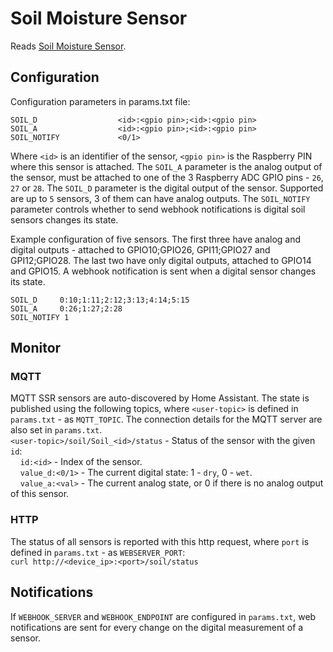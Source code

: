 # Soil Moisture Sensor

Reads [Soil Moisture Sensor](../../../../docs/Soil_moisture_sensor_module_EN.pdf).

## Configuration
Configuration parameters in params.txt file:
```
SOIL_D		            <id>:<gpio pin>;<id>:<gpio pin>
SOIL_A		            <id>:<gpio pin>;<id>:<gpio pin>
SOIL_NOTIFY             <0/1>
```
Where `<id>` is an identifier of the sensor, `<gpio pin>` is the Raspberry PIN where this sensor is attached. The `SOIL_A` parameter is the analog output of the sensor, must be attached to one of the 3 Raspberry ADC GPIO pins - `26`, `27` or `28`. The `SOIL_D` parameter is the digital output of the sensor. Supported are up to `5` sensors, 3 of them can have analog outputs. The `SOIL_NOTIFY` parameter controls whether to send webhook notifications is digital soil sensors changes its state.

Example configuration of five sensors. The first three have analog and digital outputs - attached to GPIO10;GPIO26, GPI11;GPIO27 and GPI12;GPIO28. The last two have only digital outputs, attached to GPIO14 and GPIO15. A webhook notification is sent when a digital sensor changes its state.
```
SOIL_D     0:10;1:11;2:12;3:13;4:14;5:15
SOIL_A     0:26;1:27;2:28
SOIL_NOTIFY 1
```

## Monitor
### MQTT
MQTT SSR sensors are auto-discovered by Home Assistant. The state is published using the following topics, where `<user-topic>` is defined in `params.txt` - as `MQTT_TOPIC`. The connection details for the MQTT server are also set in `params.txt`.  
`<user-topic>/soil/Soil_<id>/status` - Status of the sensor with the given `id`:  
&nbsp;&nbsp;&nbsp;&nbsp;`id:<id>`       - Index of the sensor.  
&nbsp;&nbsp;&nbsp;&nbsp;`value_d:<0/1>` - The current digital state: 1 - `dry`, 0 - `wet`.  
&nbsp;&nbsp;&nbsp;&nbsp;`value_a:<val>` - The current analog state, or 0 if there is no analog output of this sensor.

### HTTP
The status of all sensors is reported with this http request, where `port` is defined in `params.txt` - as `WEBSERVER_PORT`:  
    `curl http://<device_ip>:<port>/soil/status`

## Notifications
If `WEBHOOK_SERVER` and `WEBHOOK_ENDPOINT` are configured in `params.txt`, web notifications are sent for every change on the digital measurement of a sensor.